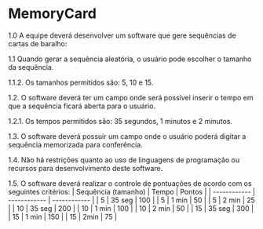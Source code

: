 # MemoryCard

1.0 A equipe deverá desenvolver um software que gere sequências de cartas de baralho:

1.1  Quando gerar a sequência aleatória, o usuário pode escolher o tamanho da sequência.

1.1.2. Os tamanhos permitidos são: 5, 10 e 15.

1.2. O software deverá ter um campo onde será possível inserir o tempo em que a
sequência ficará aberta para o usuário.

1.2.1. Os tempos permitidos são: 35 segundos, 1 minutos e 2 minutos.

1.3. O software deverá possuir um campo onde o usuário poderá digitar a sequência
memorizada para conferência.

1.4. Não há restrições quanto ao uso de linguagens de programação ou recursos para
desenvolvimento deste software.

1.5. O software deverá realizar o controle de pontuações de acordo com os seguintes
critérios:
|  Sequência (tamanho)  |  Tempo  | Pontos  |
| ------------ | ------------ | ------------ |
|  5 | 35 seg  | 100  |
|  5 | 1 min  | 50  |
|  5 | 2 min  | 25  |
|  10 | 35 seg  | 200  |
|  10 | 1 min  | 100  |
|  10 | 2 min  | 50  |
|  15 | 35 seg  | 300  |
|  15 | 1 min  | 150  |
|  15 | 2min  | 75  |
